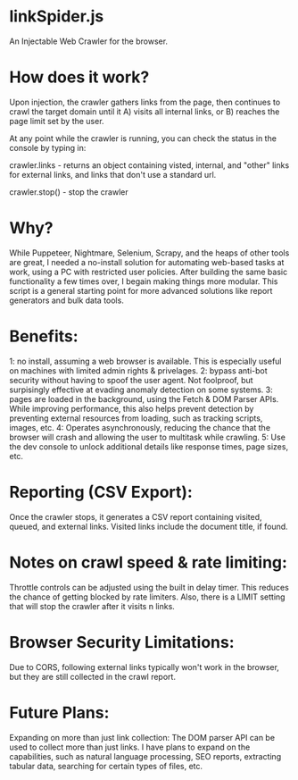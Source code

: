 # linkSpider.js
An Injectable Web Crawler for the browser.

# How does it work?
Upon injection, the crawler gathers links from the page, then continues to crawl the target domain until it  A) visits all internal links, or  B) reaches the page limit set by the user.

At any point while the crawler is running, you can check the status in the console by typing in:

crawler.links  - returns an object containing  visted, internal, and "other" links for external links, and links that don't use a standard url.

crawler.stop()  - stop the crawler

# Why?
While Puppeteer, Nightmare, Selenium, Scrapy, and the heaps of other tools are great, I needed a no-install solution for automating web-based tasks at work, using a PC with restricted user policies. After building the same basic functionality a few times over, I begain making things more modular. This script is a general starting point for more advanced solutions like report generators and bulk data tools.

# Benefits:
  1: no install, assuming a web browser is available. This is especially useful on machines with limited admin rights & privelages.
  2: bypass anti-bot security without having to spoof the user agent. Not foolproof, but surpisingly effective at evading anomaly detection on some systems.
  3: pages are loaded in the background, using the Fetch & DOM Parser APIs. While improving performance, this also helps prevent detection by preventing external   resources from loading, such as tracking scripts, images, etc.
  4: Operates asynchronously, reducing the chance that the browser will crash and allowing the user to multitask while crawling.
  5: Use the dev console to unlock additional details like response times, page sizes, etc.

# Reporting (CSV Export):
Once the crawler stops, it generates a CSV report containing visited, queued, and external links. Visited links include the document title, if found.

# Notes on crawl speed & rate limiting: 
Throttle controls can be adjusted using the built in delay timer. This reduces the chance of getting blocked by rate limiters.
Also, there is a LIMIT setting that will stop the crawler after it visits n links.

# Browser Security Limitations:
Due to CORS, following external links typically won't work in the browser, but they are still collected in the crawl report.

# Future Plans:
Expanding on more than just link collection:
The DOM parser API can be used to collect more than just links. I have plans to expand on the capabilities, such as natural language processing, SEO reports, extracting tabular data, searching for certain types of files, etc.
